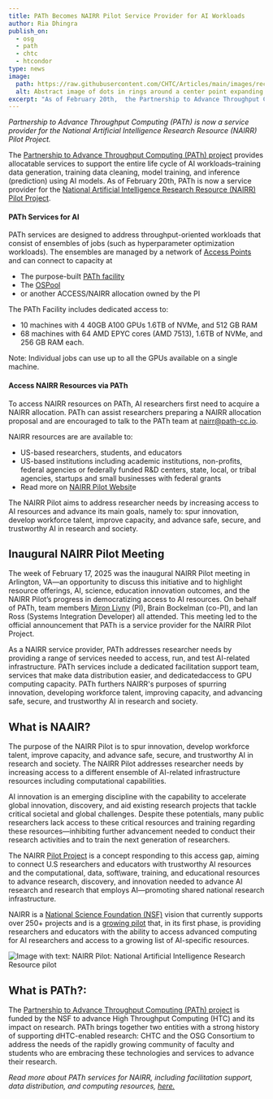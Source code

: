 ```yaml
---
title: PATh Becomes NAIRR Pilot Service Provider for AI Workloads
author: Ria Dhingra
publish_on:
  - osg
  - path
  - chtc
  - htcondor
type: news
image:
  path: https://raw.githubusercontent.com/CHTC/Articles/main/images/record-contributing-institutions/nairr-card.jpg
  alt: Abstract image of dots in rings around a center point expanding outwards
excerpt: "As of February 20th,  the Partnership to Advance Throughput Computing (PATh) project is now a listed resource provider for the National Artificial Intelligence Research Resource (NAIRR) Pilot Project. The PATh project provides allocatable services to support the entire life cycle of AI workloads–training data generation, training data cleaning, model training, and inference (prediction) using AI models."
---
```


_Partnership to Advance Throughput Computing (PATh) is now a service provider for the National Artificial Intelligence Research Resource (NAIRR) Pilot Project._

The [Partnership to Advance Throughput Computing (PATh) project](https://path-cc.io/) provides allocatable services to support the entire life cycle of AI workloads–training data generation, training data cleaning, model training, and inference (prediction) using AI models. As of February 20th, PATh is now a service provider for the [National Artificial Intelligence Research Resource (NAIRR) Pilot Project](https://nairrpilot.org/).



<div class="p-3 text-small border rounded" markdown="1">

#### PATh Services for AI

PATh services are designed to address throughput-oriented workloads that consist of ensembles of jobs (such as hyperparameter optimization workloads). The ensembles are managed by a network of [Access Points](https://osg-htc.org/services/access-point) and can connect to capacity at

-   The purpose-built [PATh facility](https://path-cc.io/facility/index.html)
-   The [OSPool](https://osg-htc.org/ospool)
-   or another ACCESS/NAIRR allocation owned by the PI

The PATh Facility includes dedicated access to:

-   10 machines with 4 40GB A100 GPUs 1.6TB of NVMe, and 512 GB RAM
-   68 machines with 64 AMD EPYC cores (AMD 7513), 1.6TB of NVMe, and 256 GB RAM each.

Note: Individual jobs can use up to all the GPUs available on a single machine.

#### Access NAIRR Resources via PATh

To access NAIRR resources on PATh, AI researchers first need to acquire a NAIRR allocation. PATh can assist researchers preparing a NAIRR allocation proposal and are encouraged to talk to the PATh team at [nairr@path-cc.io](mailto:nairr@path-cc.io).

NAIRR resources are are available to:

-   US-based researchers, students, and educators
-   US-based institutions including academic institutions, non-profits, federal agencies or federally funded R&D centers, state, local, or tribal agencies, startups and small businesses with federal grants
-   Read more on [NAIRR Pilot Websit](https://nairrpilot.org/opportunities/allocations#:~:text=For%20NAIRR%20Classroom%20projects%2C%20educators,equipped%20with%20TPUs%20and%20GPUs.)e

</div>

The NAIRR Pilot aims to address researcher needs by increasing access to AI resources and advance its main goals, namely to: spur innovation, develop workforce talent, improve capacity, and advance safe, secure, and trustworthy AI in research and society.



## Inaugural NAIRR Pilot Meeting

The week of February 17, 2025 was the inaugural NAIRR Pilot meeting in Arlington, VA—an opportunity to discuss this initiative and to highlight resource offerings, AI, science, education innovation outcomes, and the NAIRR Pilot’s progress in democratizing access to AI resources. On behalf of PATh, team members [Miron Livny](https://wid.wisc.edu/people/miron-livny/) (PI), Brain Bockelman (co-PI), and Ian Ross (Systems Integration Developer) all attended. This meeting led to the official announcement that PATh is a service provider for the NAIRR Pilot Project.

As a NAIRR service provider, PATh addresses researcher needs by providing a range of services needed to access, run, and test AI-related infrastructure. PATh services include a dedicated facilitation support team, services that make data distribution easier, and dedicatedaccess to GPU computing capacity. PATh furthers NAIRR's purposes of spurring innovation, developing workforce talent, improving capacity, and advancing safe, secure, and trustworthy AI in research and society.

## What is NAAIR?

The purpose of the NAIRR Pilot is to spur innovation, develop workforce talent, improve capacity, and advance safe, secure, and trustworthy AI in research and society. The NAIRR Pilot addresses researcher needs by increasing access to a different ensemble of AI-related infrastructure resources including computational capabilities.

AI innovation is an emerging discipline with the capability to accelerate global innovation, discovery, and aid existing research projects that tackle critical societal and global challenges. Despite these potentials, many public researchers lack access to these critical resources and training regarding these resources—inhibiting further advancement needed to conduct their research activities and to train the next generation of researchers.

The NAIRR [Pilot Project](https://nairrpilot.org/)  is a concept responding to this access gap, aiming to connect U.S researchers and educators with trustworthy AI resources and the computational, data, soft\ware, training, and educational resources to advance research, discovery, and innovation needed to advance AI research and research that employs AI—promoting shared national research infrastructure.

NAIRR is a [National Science Foundation (NSF)](https://www.nsf.gov/focus-areas/artificial-intelligence/nairr) vision that currently supports over 250+ projects and is a [growing pilot](https://nairrpilot.org/about) that, in its first phase, is providing researchers and educators with the ability to access advanced computing for AI researchers and access to a growing list of AI-specific resources.

<img src="https://raw.githubusercontent.com/CHTC/Articles/main/images/record-contributing-institutions/nairr-card.jpg" alt="Image with text: NAIRR Pilot: National Artificial Intelligence Research Resource pilot" />


## What is PATh?:

The [Partnership to Advance Throughput Computing (PATh) project](https://path-cc.io/) is funded by the NSF to advance High Throughput Computing (HTC) and its impact on research. PATh brings together two entities with a strong history of supporting dHTC-enabled research: CHTC and the OSG Consortium to address the needs of the rapidly growing community of faculty and students who are embracing these technologies and services to advance their research.

_Read more about PATh services for NAIRR, including facilitation support, data distribution, and computing resources, [here.](https://path-cc.io/nairr)_